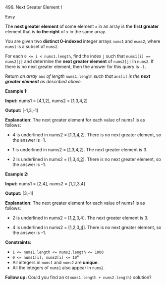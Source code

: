496\. Next Greater Element I

Easy

The **next greater element** of some element `x` in an array is the **first greater** element that is **to the right** of `x` in the same array.

You are given two **distinct 0-indexed** integer arrays `nums1` and `nums2`, where `nums1` is a subset of `nums2`.

For each `0 <= i < nums1.length`, find the index `j` such that `nums1[i] == nums2[j]` and determine the **next greater element** of `nums2[j]` in `nums2`. If there is no next greater element, then the answer for this query is `-1`.

Return _an array_ `ans` _of length_ `nums1.length` _such that_ `ans[i]` _is the **next greater element** as described above._

**Example 1:**

**Input:** nums1 = [4,1,2], nums2 = [1,3,4,2]

**Output:** [-1,3,-1]

**Explanation:** The next greater element for each value of nums1 is as follows: 

- 4 is underlined in nums2 = [1,3,<ins>4</ins>,2]. There is no next greater element, so the answer is -1. 

- 1 is underlined in nums2 = [<ins>1</ins>,3,4,2]. The next greater element is 3. 

- 2 is underlined in nums2 = [1,3,4,<ins>2</ins>]. There is no next greater element, so the answer is -1.

**Example 2:**

**Input:** nums1 = [2,4], nums2 = [1,2,3,4]

**Output:** [3,-1]

**Explanation:** The next greater element for each value of nums1 is as follows: 

- 2 is underlined in nums2 = [1,<ins>2</ins>,3,4]. The next greater element is 3. 

- 4 is underlined in nums2 = [1,2,3,<ins>4</ins>]. There is no next greater element, so the answer is -1.

**Constraints:**

*   `1 <= nums1.length <= nums2.length <= 1000`
*   <code>0 <= nums1[i], nums2[i] <= 10<sup>4</sup></code>
*   All integers in `nums1` and `nums2` are **unique**.
*   All the integers of `nums1` also appear in `nums2`.

**Follow up:** Could you find an `O(nums1.length + nums2.length)` solution?